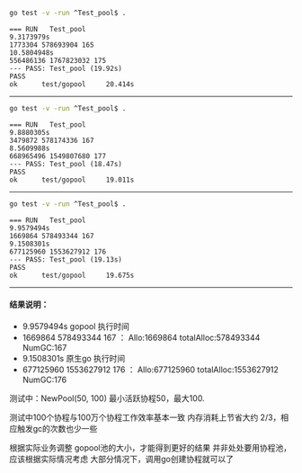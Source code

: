 ```bash
go test -v -run ^Test_pool$ .
```
```text
=== RUN   Test_pool
9.3173979s
1773304 578693904 165
10.5804948s
556486136 1767823032 175
--- PASS: Test_pool (19.92s)
PASS
ok      test/gopool     20.414s
```

------


```bash
go test -v -run ^Test_pool$ .
```
```text
=== RUN   Test_pool
9.8880305s
3479872 578174336 167
8.5609988s
668965496 1549807680 177
--- PASS: Test_pool (18.47s)
PASS
ok      test/gopool     19.011s
```


------


```bash
go test -v -run ^Test_pool$ .
```
```text
=== RUN   Test_pool
9.9579494s
1669864 578493344 167
9.1508301s
677125960 1553627912 176
--- PASS: Test_pool (19.13s)
PASS
ok      test/gopool     19.675s
```
-------

#### 结果说明：

* 9.9579494s  gopool 执行时间
* 1669864 578493344 167   ：  Allo:1669864    totalAlloc:578493344    NumGC:167
* 9.1508301s  原生go 执行时间
* 677125960 1553627912 176 ： Allo:677125960  totalAlloc:1553627912   NumGC:176


测试中：NewPool(50, 100) 最小活跃协程50，最大100.

测试中100个协程与100万个协程工作效率基本一致
内存消耗上节省大约 2/3，相应触发gc的次数也少一些

根据实际业务调整 gopool池的大小，才能得到更好的结果
并非处处要用协程池，应该根据实际情况考虑
大部分情况下，调用go创建协程就可以了